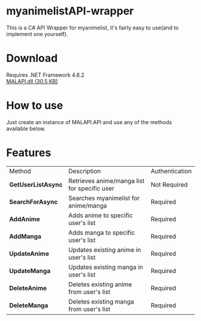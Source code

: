 # myanimelistAPI-wrapper
This is a C# API Wrapper for myanimelist, it's fairly easy to use(and to implement one yourself).

# Download
Requires .NET Framework 4.6.2 <br/>
<a href='https://github.com/i3dprogrammer/myanimelistAPI-wrapper/releases/download/1.0.0.0/MALAPI.dll'>MALAPI.dll (30.5 KB)</a>

# How to use
Just create an instance of MALAPI.API and use any of the methods available below.


# Features
<table>
	<tr>
		<td>Method</td>
		<td>Description</td>
		<td>Authentication</td>
	</tr>
	<tr>
		<td><b>GetUserListAsync</b></td>
		<td>Retrieves anime/manga list for specific user</td>
		<td>Not Required</td>
	</tr>
	<tr>
		<td><b>SearchForAsync</b></td>
		<td>Searches myanimelist for anime/manga</td>
		<td>Required</td>
	</tr>
	<tr>
		<td><b>AddAnime</b></td>
		<td>Adds anime to specific user's list</td>
		<td>Required</td>
	</tr>
	<tr>
		<td><b>AddManga</b></td>
		<td>Adds manga to specific user's list</td>
		<td>Required</td>
	</tr>
	<tr>
		<td><b>UpdateAnime</b></td>
		<td>Updates existing anime in user's list</td>
		<td>Required</td>
	</tr>
	<tr>
		<td><b>UpdateManga</b></td>
		<td>Updates existing manga in user's list</td>
		<td>Required</td>
	</tr>
		<tr>
		<td><b>DeleteAnime</b></td>
		<td>Deletes existing anime from user's list</td>
		<td>Required</td>
	</tr>
	<tr>
		<td><b>DeleteManga</b></td>
		<td>Deletes existing manga from user's list</td>
		<td>Required</td>
	</tr>
</table>
